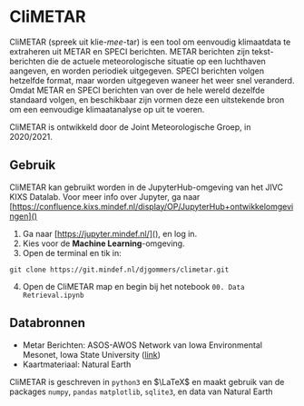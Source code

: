 # CliMETAR
CliMETAR (spreek uit klie-*mee*-tar) is een tool om eenvoudig klimaatdata te extraheren uit METAR en SPECI berichten. METAR berichten zijn tekst-berichten die de actuele meteorologische situatie op een luchthaven aangeven, en worden periodiek uitgegeven. SPECI berichten volgen hetzelfde format, maar worden uitgegeven waneer het weer snel veranderd. Omdat METAR en SPECI berichten van over de hele wereld dezelfde standaard volgen, en beschikbaar zijn vormen deze een uitstekende bron om een eenvoudige klimaatanalyse op uit te voeren.

CliMETAR is ontwikkeld door de Joint Meteorologische Groep, in 2020/2021.

## Gebruik
CliMETAR kan gebruikt worden in de JupyterHub-omgeving van het JIVC KIXS Datalab. Voor meer info over Jupyter, ga naar [https://confluence.kixs.mindef.nl/display/OP/JupyterHub+ontwikkelomgevingen]()

1. Ga naar [https://jupyter.mindef.nl/](), en log in.
2. Kies voor de **Machine Learning**-omgeving.
3. Open de terminal en tik in:
```
git clone https://git.mindef.nl/djgommers/climetar.git
```
4. Open de CliMETAR map en begin bij het notebook `00. Data Retrieval.ipynb`

## Databronnen
* Metar Berichten:
  ASOS-AWOS Network van Iowa Environmental Mesonet, Iowa State University ([link](https://mesonet.agron.iastate.edu/request/download.phtml))
* Kaartmateriaal:
  Natural Earth 

CliMETAR is geschreven in `python3` en $\LaTeX$ en maakt gebruik van de packages `numpy`, `pandas` `matplotlib`, `sqlite3`, en data van Natural Earth